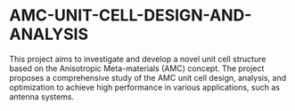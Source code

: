 # AMC-UNIT-CELL-DESIGN-AND-ANALYSIS
This project aims to investigate and develop a novel unit cell structure based on the Anisotropic Meta-materials (AMC) concept. The project proposes a comprehensive study of the AMC unit cell design, analysis, and optimization to achieve high performance in various applications, such as antenna systems.
